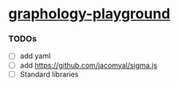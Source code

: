 [graphology-playground](https://dirkarnez.github.io/graphology-playground)
==========================================================================
### TODOs
- [ ] add yaml
- [ ] add https://github.com/jacomyal/sigma.js
- [ ] Standard libraries
